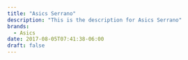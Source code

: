 ```yaml
---
title: "Asics Serrano"
description: "This is the description for Asics Serrano"
brands:
  - Asics
date: 2017-08-05T07:41:38-06:00
draft: false
---
```

